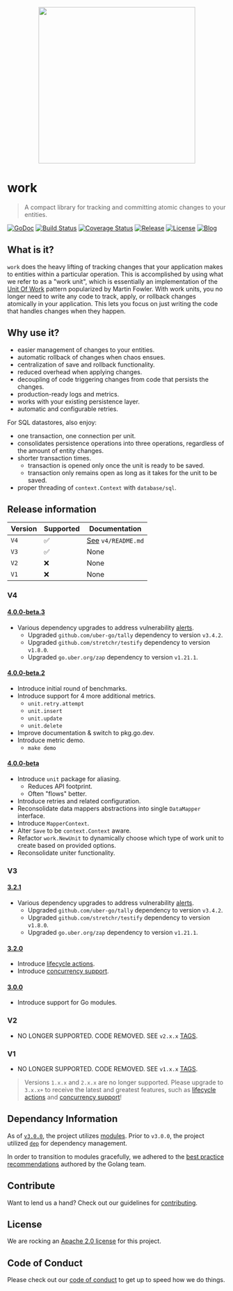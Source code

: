 <p align="center"><img src="https://user-images.githubusercontent.com/5921929/73911149-1dad9280-4866-11ea-8818-fed1cd49e8b1.png" width="360"></p>

# work
> A compact library for tracking and committing atomic changes to your entities.

[![GoDoc][doc-img]][doc] [![Build Status][ci-img]][ci]
[![Coverage Status][coverage-img]][coverage] [![Release][release-img]][release]
[![License][license-img]][license] [![Blog][blog-img]][blog]

## What is it?

`work` does the heavy lifting of tracking changes that your application makes
to entities within a particular operation. This is accomplished by using what we
refer to as a "work unit", which is essentially an implementation of the
[Unit Of Work][uow] pattern popularized by Martin Fowler. With work units,
you no longer need to write any code to track, apply, or rollback changes
atomically in your application. This lets you focus on just writing the code
that handles changes when they happen.

## Why use it?

- easier management of changes to your entities.
- automatic rollback of changes when chaos ensues.
- centralization of save and rollback functionality.
- reduced overhead when applying changes.
- decoupling of code triggering changes from code that persists the changes.
- production-ready logs and metrics.
- works with your existing persistence layer.
- automatic and configurable retries.

For SQL datastores, also enjoy:

- one transaction, one connection per unit.
- consolidates persistence operations into three operations, regardless of
  the amount of entity changes.
- shorter transaction times.
  - transaction is opened only once the unit is ready to be saved.
  - transaction only remains open as long as it takes for the unit to be saved.
- proper threading of `context.Context` with `database/sql`.

## Release information

| Version | Supported | Documentation                 |
|---------|-----------|-------------------------------|
| `V4`    |  ✅       | [See][v4-docs] `v4/README.md` |
| `V3`    |  ✅       | None                          |
| `V2`    |  ❌       | None                          |
| `V1`    |  ❌       | None                          |

### V4

#### [4.0.0-beta.3][v4.0.0-beta.3]

- Various dependency upgrades to address vulnerability [alerts][dependabot-alerts].
	- Upgraded `github.com/uber-go/tally` dependency to version `v3.4.2`.
	- Upgraded `github.com/stretchr/testify` dependency to version `v1.8.0`.
	- Upgraded `go.uber.org/zap` dependency to version `v1.21.1`.

#### [4.0.0-beta.2][v4.0.0-beta.2]

- Introduce initial round of benchmarks.
- Introduce support for 4 more additional metrics.
  - `unit.retry.attempt`
  - `unit.insert`
  - `unit.update`
  - `unit.delete`
- Improve documentation & switch to pkg.go.dev.
- Introduce metric demo.
  - `make demo`

#### [4.0.0-beta][v4.0.0-beta]

- Introduce `unit` package for aliasing.
  - Reduces API footprint.
  - Often "flows" better.
- Introduce retries and related configuration.
- Reconsolidate data mappers abstractions into single `DataMapper` interface.
- Introduce `MapperContext`.
- Alter `Save` to be `context.Context` aware.
- Refactor `work.NewUnit` to dynamically choose which type of work unit to
  create based on provided options.
- Reconsolidate uniter functionality.

### V3

#### [3.2.1][v3.2.1]

- Various dependency upgrades to address vulnerability [alerts][dependabot-alerts].
	- Upgraded `github.com/uber-go/tally` dependency to version `v3.4.2`.
	- Upgraded `github.com/stretchr/testify` dependency to version `v1.8.0`.
	- Upgraded `go.uber.org/zap` dependency to version `v1.21.1`.

#### [3.2.0][v3.2.0]

- Introduce [lifecycle actions][actions-pr].
- Introduce [concurrency support][concurrency-pr].

#### [3.0.0][v3.0.0]

- Introduce support for Go modules.

### V2

- NO LONGER SUPPORTED. CODE REMOVED. SEE `v2.x.x` [TAGS][tags].

### V1

- NO LONGER SUPPORTED. CODE REMOVED. SEE `v1.x.x` [TAGS][tags].

> Versions `1.x.x` and `2.x.x` are no longer supported. Please upgrade to
`3.x.x+` to receive the latest and greatest features, such as
[lifecycle actions][actions-pr] and [concurrency support][concurrency-pr]!

## Dependancy Information

As of [`v3.0.0`][modules-release], the project utilizes [modules][modules-doc].
Prior to `v3.0.0`, the project utilized [`dep`][dep] for dependency management.

In order to transition to modules gracefully, we adhered to the
[best practice recommendations][modules-wiki] authored by the Golang team.

## Contribute

Want to lend us a hand? Check out our guidelines for
[contributing][contributing].

## License

We are rocking an [Apache 2.0 license][apache-license] for this project.

## Code of Conduct

Please check out our [code of conduct][code-of-conduct] to get up to speed
how we do things.

[uow]: https://martinfowler.com/eaaCatalog/unitOfWork.html
[modules-doc]: https://golang.org/doc/go1.11#modules
[modules-wiki]: https://github.com/golang/go/wiki/Modules#releasing-modules-v2-or-higher
[modules-release]: https://github.com/freerware/work/releases/tag/v3.0.0
[dep]: https://golang.github.io/dep/
[contributing]: https://github.com/freerware/work/blob/master/CONTRIBUTING.md
[apache-license]: https://github.com/freerware/work/blob/master/LICENSE.txt
[code-of-conduct]: https://github.com/freerware/work/blob/master/CODE_OF_CONDUCT.md
[concurrency-pr]: https://github.com/freerware/work/pull/35
[actions-pr]: https://github.com/freerware/work/pull/30
[doc-img]: https://pkg.go.dev/badge/github.com/freerware/work/v4.svg
[doc]: https://pkg.go.dev/github.com/freerware/work/v4
[ci-img]: https://github.com/freerware/work/actions/workflows/ci.yaml/badge.svg?branch=master
[ci]: https://github.com/freerware/work/actions/workflows/ci.yaml
[coverage-img]: https://codecov.io/gh/freerware/work/branch/master/graph/badge.svg?token=W5YH9TPP3C
[coverage]: https://codecov.io/gh/freerware/work
[license]: https://opensource.org/licenses/Apache-2.0
[license-img]: https://img.shields.io/badge/License-Apache%202.0-blue.svg
[release]: https://github.com/freerware/work/releases
[release-img]: https://img.shields.io/github/tag/freerware/work.svg?label=version
[blog]: https://medium.com/@freerjm/work-units-ec2da48cf574
[blog-img]: https://img.shields.io/badge/blog-medium-lightgrey
[v4-docs]: https://github.com/freerware/work/blob/master/v4/README.md
[v3.2.0]: https://github.com/freerware/work/releases/tag/v3.2.0
[v3.2.1]: https://github.com/freerware/work/releases/tag/v3.2.1
[v3.0.0]: https://github.com/freerware/work/releases/tag/v3.0.0
[v4.0.0-beta]: https://github.com/freerware/work/releases/tag/v4.0.0-beta
[v4.0.0-beta.2]: https://github.com/freerware/work/releases/tag/v4.0.0-beta.2
[v4.0.0-beta.3]: https://github.com/freerware/work/releases/tag/v4.0.0-beta.3
[tags]: https://github.com/freerware/work/tags
[dependabot-alerts]: https://github.com/freerware/work/security/dependabot?q=is%3Aclosed

